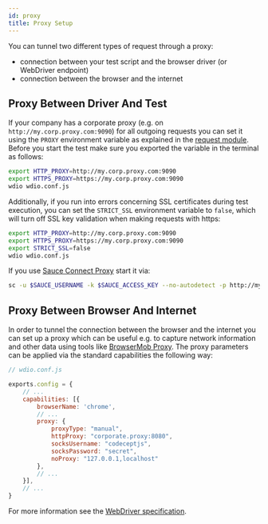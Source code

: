```yaml
---
id: proxy
title: Proxy Setup
---
```


You can tunnel two different types of request through a proxy:

- connection between your test script and the browser driver (or WebDriver endpoint)
- connection between the browser and the internet

## Proxy Between Driver And Test

If your company has a corporate proxy (e.g. on `http://my.corp.proxy.com:9090`) for all outgoing requests you can set it using the `PROXY` environment variable as explained in the [request module](https://github.com/request/request#controlling-proxy-behaviour-using-environment-variables). Before you start the test make sure you exported the variable in the terminal as follows:

```sh
export HTTP_PROXY=http://my.corp.proxy.com:9090
export HTTPS_PROXY=https://my.corp.proxy.com:9090
wdio wdio.conf.js
```

Additionally, if you run into errors concerning SSL certificates during test execution, you can set the `STRICT_SSL` environment variable to `false`, which will turn off SSL key validation when making requests with https:

```sh
export HTTP_PROXY=http://my.corp.proxy.com:9090
export HTTPS_PROXY=https://my.corp.proxy.com:9090
export STRICT_SSL=false
wdio wdio.conf.js
```

If you use [Sauce Connect Proxy](https://wiki.saucelabs.com/display/DOCS/Sauce+Connect+Proxy) start it via:

```sh
sc -u $SAUCE_USERNAME -k $SAUCE_ACCESS_KEY --no-autodetect -p http://my.corp.proxy.com:9090
```

## Proxy Between Browser And Internet

In order to tunnel the connection between the browser and the internet you can set up a proxy which can be useful e.g. to capture network information and other data using tools like [BrowserMob Proxy](https://github.com/lightbody/browsermob-proxy). The proxy parameters can be applied via the standard capabilities the following way:

```js
// wdio.conf.js

exports.config = {
    // ...
    capabilities: [{
        browserName: 'chrome',
        // ...
        proxy: {
            proxyType: "manual",
            httpProxy: "corporate.proxy:8080",
            socksUsername: "codeceptjs",
            socksPassword: "secret",
            noProxy: "127.0.0.1,localhost"
        },
        // ...
    }],
    // ...
}
```

For more information see the [WebDriver specification](https://w3c.github.io/webdriver/#proxy).
